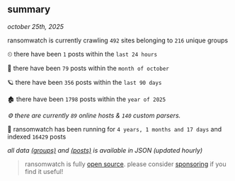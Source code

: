 
## summary
_october 25th, 2025_

ransomwatch is currently crawling `492` sites belonging to `216` unique groups

⏲ there have been `1` posts within the `last 24 hours`

🦈 there have been `79` posts within the `month of october`

🪐 there have been `356` posts within the `last 90 days`

🏚 there have been `1798` posts within the `year of 2025`

_⚙️ there are currently `89` online hosts & `140` custom parsers._

🦕 ransomwatch has been running for `4 years, 1 months and 17 days` and indexed `16429` posts

_all data  [(groups)](http://ransomwhat.telemetry.ltd/groups) and [(posts)](http://ransomwhat.telemetry.ltd/posts) is available in JSON (updated hourly)_

> ransomwatch is fully [open source](https://github.com/joshhighet/ransomwatch#ransomwatch--). please consider [sponsoring](https://github.com/sponsors/joshhighet) if you find it useful!
